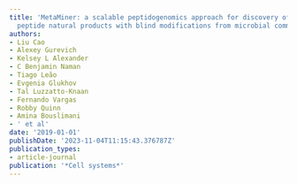 ```yaml
---
title: 'MetaMiner: a scalable peptidogenomics approach for discovery of ribosomal
  peptide natural products with blind modifications from microbial communities'
authors:
- Liu Cao
- Alexey Gurevich
- Kelsey L Alexander
- C Benjamin Naman
- Tiago Leão
- Evgenia Glukhov
- Tal Luzzatto-Knaan
- Fernando Vargas
- Robby Quinn
- Amina Bouslimani
- ' et al'
date: '2019-01-01'
publishDate: '2023-11-04T11:15:43.376787Z'
publication_types:
- article-journal
publication: '*Cell systems*'
---
```

